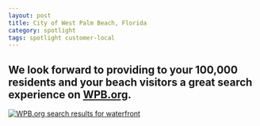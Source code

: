 ```yaml
---
layout: post
title: City of West Palm Beach, Florida
category: spotlight
tags: spotlight customer-local
---
```


<article class="article feature feature-image">

## We look forward to providing to your 100,000 residents and your beach visitors a great search experience on [WPB.org](http://www.wpb.org).

[![WPB.org search results for waterfront](https://d3qcdigd1fhos0.cloudfront.net/blog/img/customers-wpb.png)](http://search.usa.gov/search?affiliate=wpb.org&query=waterfront&m=true)

</article>